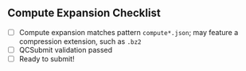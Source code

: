 ## Compute Expansion Checklist

- [ ] Compute expansion matches pattern `compute*.json`; may feature a compression extension, such as `.bz2`
- [ ] QCSubmit validation passed
- [ ] Ready to submit!
